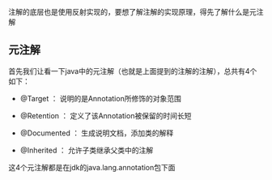 注解的底层也是使用反射实现的，要想了解注解的实现原理，得先了解什么是元注解

## 元注解

首先我们让看一下java中的元注解（也就是上面提到的注解的注解），总共有4个如下：

- @Target ： 说明的是Annotation所修饰的对象范围

- @Retention ： 定义了该Annotation被保留的时间长短

- @Documented ： 生成说明文档，添加类的解释

- @Inherited ： 允许子类继承父类中的注解

这4个元注解都是在jdk的java.lang.annotation包下面
